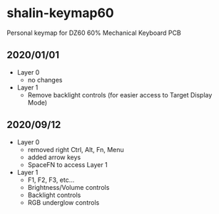 # shalin-keymap60
Personal keymap for DZ60 60% Mechanical Keyboard PCB

## 2020/01/01
- Layer 0 
  - no changes
- Layer 1
  - Remove backlight controls (for easier access to Target Display Mode)

## 2020/09/12
- Layer 0
  - removed right Ctrl, Alt, Fn, Menu
  - added arrow keys
  - SpaceFN to access Layer 1
- Layer 1
  - F1, F2, F3, etc...
  - Brightness/Volume controls
  - Backlight controls
  - RGB underglow controls
  
